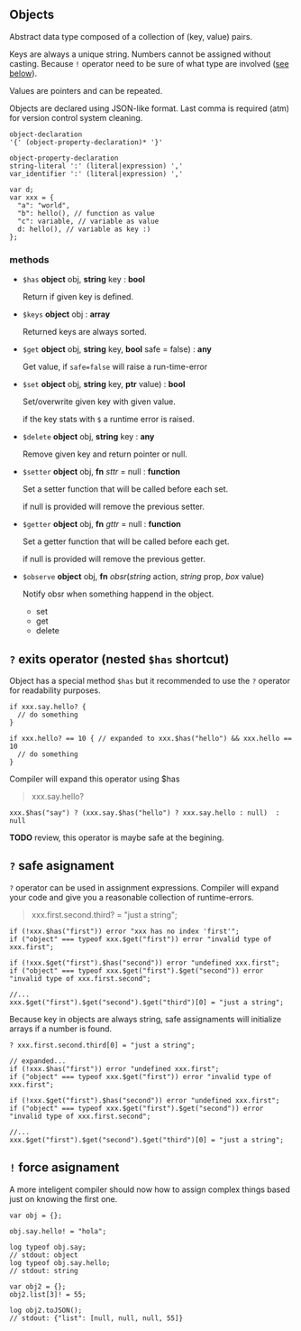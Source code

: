 <a name="object-type"></a>
## Objects

Abstract data type composed of a collection of (key, value) pairs.

Keys are always a unique string.
Numbers cannot be assigned without casting. Because `!` operator need to be sure of what type are involved ([see below](#!operator)).

Values are pointers and can be repeated.

Objects are declared using JSON-like format.
Last comma is required (atm) for version control system cleaning.

```syntax
object-declaration
'{' (object-property-declaration)* '}'

object-property-declaration
string-literal ':' (literal|expression) ','
var_identifier ':' (literal|expression) ','
```

```
var d;
var xxx = {
  "a": "world",
  "b": hello(), // function as value
  "c": variable, // variable as value
  d: hello(), // variable as key :)
};
```

### methods

* `$has` **object** obj, **string** key : **bool**

  Return if given key is defined.

* `$keys` **object** obj : **array**

  Returned keys are always sorted.

* `$get` **object** obj, **string** key, **bool** safe = false) : **any**

  Get value, if `safe=false` will raise a run-time-error

* `$set` **object** obj, **string** key, **ptr** value) : **bool**

  Set/overwrite given key with given value.

  if the key stats with `$` a runtime error is raised.

* `$delete` **object** obj, **string** key : **any**

  Remove given key and return pointer or null.

* `$setter` **object** obj, **fn** *sttr* = null : **function**

  Set a setter function that will be called before each set.

  if null is provided will remove the previous setter.

* `$getter` **object** obj, **fn** *gttr* = null : **function**

  Set a getter function that will be called before each get.

  if null is provided will remove the previous getter.

* `$observe` **object** obj, **fn** *obsr*(*string* action, *string* prop, *box* value)

  Notify obsr when something happend in the object.
  * set
  * get
  * delete


## `?` exits operator (nested `$has` shortcut)

Object has a special method `$has` but it recommended to use the `?` operator for readability purposes.

```
if xxx.say.hello? {
  // do something
}

if xxx.hello? == 10 { // expanded to xxx.$has("hello") && xxx.hello == 10
  // do something
}
```

Compiler will expand this operator using $has

> xxx.say.hello?

```
xxx.$has("say") ? (xxx.say.$has("hello") ? xxx.say.hello : null)  : null
```

**TODO** review, this operator is maybe safe at the begining.

## `?` safe asignament

`?` operator can be used in assignment expressions.
Compiler will expand your code and give you a reasonable collection of runtime-errors.

> xxx.first.second.third? = "just a string";

```
if (!xxx.$has("first")) error "xxx has no index 'first'";
if ("object" === typeof xxx.$get("first")) error "invalid type of xxx.first";

if (!xxx.$get("first").$has("second")) error "undefined xxx.first";
if ("object" === typeof xxx.$get("first").$get("second")) error "invalid type of xxx.first.second";

//...
xxx.$get("first").$get("second").$get("third")[0] = "just a string";
```

Because key in objects are always string, safe assignaments will initialize arrays if a number is found.

```
? xxx.first.second.third[0] = "just a string";

// expanded...
if (!xxx.$has("first")) error "undefined xxx.first";
if ("object" === typeof xxx.$get("first")) error "invalid type of xxx.first";

if (!xxx.$get("first").$has("second")) error "undefined xxx.first";
if ("object" === typeof xxx.$get("first").$get("second")) error "invalid type of xxx.first.second";

//...
xxx.$get("first").$get("second").$get("third")[0] = "just a string";
```

<a name="!operator"></a>
## `!` force asignament

A more inteligent compiler should now how to assign complex things based just on knowing the first one.

```
var obj = {};

obj.say.hello! = "hola";

log typeof obj.say;
// stdout: object
log typeof obj.say.hello;
// stdout: string

var obj2 = {};
obj2.list[3]! = 55;

log obj2.toJSON();
// stdout: {"list": [null, null, null, 55]}

```
